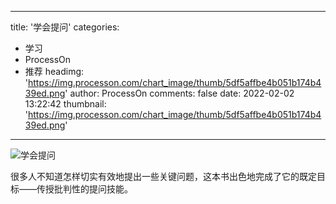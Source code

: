 
---
title: '学会提问'
categories: 
 - 学习
 - ProcessOn
 - 推荐
headimg: 'https://img.processon.com/chart_image/thumb/5df5affbe4b051b174b439ed.png'
author: ProcessOn
comments: false
date: 2022-02-02 13:22:42
thumbnail: 'https://img.processon.com/chart_image/thumb/5df5affbe4b051b174b439ed.png'
---

<div>   
<img class="thumb" alt="学会提问" src="https://img.processon.com/chart_image/thumb/5df5affbe4b051b174b439ed.png" referrerpolicy="no-referrer">
<p>很多人不知道怎样切实有效地提出一些关键问题，这本书出色地完成了它的既定目标——传授批判性的提问技能。</p>  
</div>
            